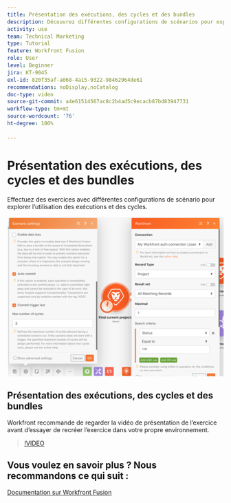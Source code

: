 ```yaml
---
title: Présentation des exécutions, des cycles et des bundles
description: Découvrez différentes configurations de scénarios pour explorer l’utilisation des exécutions et des cycles dans  [!DNL Adobe Workfront Fusion].
activity: use
team: Technical Marketing
type: Tutorial
feature: Workfront Fusion
role: User
level: Beginner
jira: KT-9045
exl-id: 820f35af-a068-4a15-9322-98462964de61
recommendations: noDisplay,noCatalog
doc-type: video
source-git-commit: a4e61514567ac8c2b4ad5c9ecacb87bd83947731
workflow-type: tm+mt
source-wordcount: '76'
ht-degree: 100%

---
```


# Présentation des exécutions, des cycles et des bundles

Effectuez des exercices avec différentes configurations de scénario pour explorer l’utilisation des exécutions et des cycles.

![Une image des paramètres des exécutions et des cycles](assets/execution-history-and-scheduling-6.png)

## Présentation des exécutions, des cycles et des bundles

Workfront recommande de regarder la vidéo de présentation de l’exercice avant d’essayer de recréer l’exercice dans votre propre environnement.

>[!VIDEO](https://video.tv.adobe.com/v/335286/?quality=12&learn=on)



## Vous voulez en savoir plus ? Nous recommandons ce qui suit :

[Documentation sur Workfront Fusion](https://experienceleague.adobe.com/docs/workfront/using/adobe-workfront-fusion/workfront-fusion-2.html?lang=fr)
